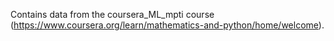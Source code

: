 Contains data from the coursera_ML_mpti course (https://www.coursera.org/learn/mathematics-and-python/home/welcome).

